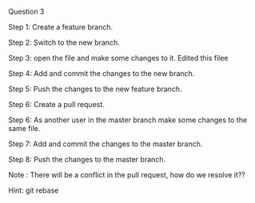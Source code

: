 Question 3

Step 1: Create a feature branch.

Step 2: Switch to the new branch.

Step 3: open the file and make some changes to it.
        Edited this filee

Step 4: Add and commit the changes to the new branch.

Step 5: Push the changes to the new feature branch.

Step 6: Create a pull request.

Step 6: As another user in the master branch make some changes to the same file.

Step 7: Add and commit the changes to the master branch.

Step 8: Push the changes to the master branch.

Note : There will be a conflict in the pull request, how do we resolve it??

Hint: git rebase
